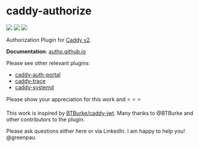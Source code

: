 # caddy-authorize

<a href="https://github.com/greenpau/caddy-authorize/actions/" target="_blank"><img src="https://github.com/greenpau/caddy-authorize/workflows/build/badge.svg?branch=main"></a>
<a href="https://pkg.go.dev/github.com/greenpau/caddy-authorize" target="_blank"><img src="https://img.shields.io/badge/godoc-reference-blue.svg"></a>
<a href="https://caddy.community" target="_blank"><img src="https://img.shields.io/badge/community-forum-ff69b4.svg"></a>

Authorization Plugin for [Caddy v2](https://github.com/caddyserver/caddy).

**Documentation**: [authp.github.io](https://authp.github.io/docs/authorize/intro)

Please see other relevant plugins:
* [caddy-auth-portal](https://github.com/greenpau/caddy-auth-portal)
* [caddy-trace](https://github.com/greenpau/caddy-trace)
* [caddy-systemd](https://github.com/greenpau/caddy-systemd)

Please show your appreciation for this work and :star: :star: :star:

This work is inspired by [BTBurke/caddy-jwt](https://github.com/BTBurke/caddy-jwt).
Many thanks to @BTBurke and other contributors to the plugin.

Please ask questions either here or via LinkedIn. I am happy to help you! @greenpau.
